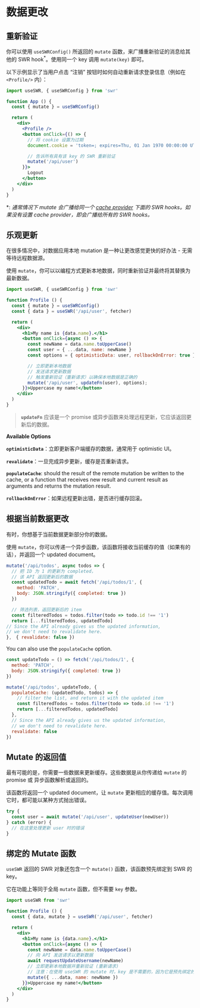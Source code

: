 # 数据更改

## 重新验证

你可以使用 `useSWRConfig()` 所返回的 `mutate` 函数，来广播重新验证的消息给其他的 SWR hook<sup>*</sup>。使用同一个 key 调用 `mutate(key)` 即可。

以下示例显示了当用户点击 “注销” 按钮时如何自动重新请求登录信息（例如在 `<Profile/>` 内）：

```jsx
import useSWR, { useSWRConfig } from 'swr'

function App () {
  const { mutate } = useSWRConfig()

  return (
    <div>
      <Profile />
      <button onClick={() => {
        // 将 cookie 设置为过期
        document.cookie = 'token=; expires=Thu, 01 Jan 1970 00:00:00 UTC; path=/;'

        // 告诉所有具有该 key 的 SWR 重新验证
        mutate('/api/user')
      }}>
        Logout
      </button>
    </div>
  )
}
```

*: _通常情况下 mutate 会广播给同一个 [cache provider](/docs/cache) 下面的 SWR hooks。如果没有设置 cache provider，即会广播给所有的 SWR hooks。_

## 乐观更新

在很多情况中，对数据应用本地 mutation 是一种让更改感觉更快的好办法 - 无需等待远程数据源。

使用 `mutate`，你可以以编程方式更新本地数据，同时重新验证并最终将其替换为最新数据。

```jsx
import useSWR, { useSWRConfig } from 'swr'

function Profile () {
  const { mutate } = useSWRConfig()
  const { data } = useSWR('/api/user', fetcher)

  return (
    <div>
      <h1>My name is {data.name}.</h1>
      <button onClick={async () => {
        const newName = data.name.toUpperCase()
        const user = { ...data, name: newName }
        const options = { optimisticData: user, rollbackOnError: true }

        // 立即更新本地数据
        // 发送请求更新数据
        // 触发重新验证（重新请求）以确保本地数据是正确的
        mutate('/api/user', updateFn(user), options);
      }}>Uppercase my name!</button>
    </div>
  )
}
```
> **`updateFn`** 应该是一个 promise 或异步函数来处理远程更新，它应该返回更新后的数据。

**Available Options**

**`optimisticData`**：立即更新客户端缓存的数据，通常用于 optimistic UI。

**`revalidate`**：一旦完成异步更新，缓存是否重新请求。

**`populateCache`**: should the result of the remote mutation be written to the cache, or a function that receives new result and current result as arguments and returns the mutation result.

**`rollbackOnError`**：如果远程更新出错，是否进行缓存回滚。

## 根据当前数据更改

有时，你想基于当前数据更新部分你的数据。

使用 `mutate`，你可以传递一个异步函数，该函数将接收当前缓存的值（如果有的话），并返回一个 updated document。

```jsx
mutate('/api/todos', async todos => {
  // 把 ID 为 1 的更新为 completed，
  // 该 API 返回更新后的数据
  const updatedTodo = await fetch('/api/todos/1', {
    method: 'PATCH',
    body: JSON.stringify({ completed: true })
  })

  // 筛选列表，返回更新后的 item
  const filteredTodos = todos.filter(todo => todo.id !== '1')
  return [...filteredTodos, updatedTodo]
// Since the API already gives us the updated information,
// we don't need to revalidate here.
},　{ revalidate: false })
```

You can also use the `populateCache` option.

```jsx
const updateTodo = () => fetch('/api/todos/1', {
  method: 'PATCH',
  body: JSON.stringify({ completed: true })
})

mutate('/api/todos', updateTodo, {
  populateCache: (updatedTodo, todos) => {
    // filter the list, and return it with the updated item
    const filteredTodos = todos.filter(todo => todo.id !== '1')
    return [...filteredTodos, updatedTodo]
  },
  // Since the API already gives us the updated information,
  // we don't need to revalidate here.
  revalidate: false
})
```

## Mutate 的返回值

最有可能的是，你需要一些数据来更新缓存。这些数据是从你传递给 `mutate` 的 promise 或 异步函数解析或返回的。

该函数将返回一个 updated document，让 `mutate` 更新相应的缓存值。每次调用它时，都可能以某种方式抛出错误。

```jsx
try {
  const user = await mutate('/api/user', updateUser(newUser))
} catch (error) {
  // 在这里处理更新 user 时的错误
}
```

## 绑定的 Mutate 函数

`useSWR` 返回的 SWR 对象还包含一个 `mutate()` 函数，该函数预先绑定到 SWR 的 key。

它在功能上等同于全局 `mutate` 函数，但不需要 `key` 参数。

```jsx
import useSWR from 'swr'

function Profile () {
  const { data, mutate } = useSWR('/api/user', fetcher)

  return (
    <div>
      <h1>My name is {data.name}.</h1>
      <button onClick={async () => {
        const newName = data.name.toUpperCase()
        // 向 API 发送请求以更新数据
        await requestUpdateUsername(newName)
        // 立即更新本地数据并重新验证 (重新请求)
        // 注意：在使用 useSWR 的 mutate 时，key 是不需要的，因为它是预先绑定的
        mutate({ ...data, name: newName })
      }}>Uppercase my name!</button>
    </div>
  )
}
```
